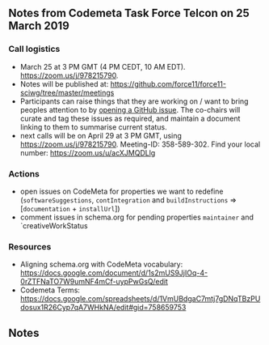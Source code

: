 ## Notes from Codemeta Task Force Telcon on 25 March 2019

### Call logistics

 - March 25 at 3 PM GMT (4 PM CEDT, 10 AM EDT). https://zoom.us/j/978215790. 
 - Notes will be published at: https://github.com/force11/force11-sciwg/tree/master/meetings
 - Participants can raise things that they are working on / want to bring peoples attention to by [opening a GitHub issue](https://github.com/force11/force11-sciwg/issues). The co-chairs will curate and tag these issues as required, and maintain a document linking to them to summarise current status.
 - next calls will be on April 29 at 3 PM GMT, using https://zoom.us/j/978215790. Meeting-ID: 358-589-302. Find your local number: https://zoom.us/u/acXJMQDLlg

### Actions
- open issues on CodeMeta for properties we want to redefine (`softwareSuggestions`, `contIntegration` and `buildInstructions` => [`documentation` + `installUrl`])
- comment issues in schema.org for pending properties `maintainer` and `creativeWorkStatus

### Resources

* Aligning schema.org with CodeMeta vocabulary: https://docs.google.com/document/d/1s2mUS9JjIOq-4-0rZTFNaTO7W9umNF4mCf-uypPwGsQ/edit
* Codemeta Terms: https://docs.google.com/spreadsheets/d/1VmUBdgaC7mtj7gDNqTBzPUdosux1R26Cyp7qA7WHkNA/edit#gid=758659753

## Notes
